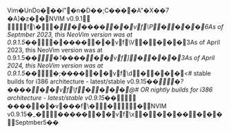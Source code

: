 Vim�UnDo� ��l"�n�D��;C����A"�X��7
�A]�z�  �   NVIM v0.9.1     
                       f\�    _�                    �       ����                                                                                                                                                                                                                                                                                                                           �          �          v       f\P     �  �  �  �      6As of Septmber 2023, this NeoVim version was at 0.9.1.5�_�                   �       ����                                                                                                                                                                                                                                                                                                                           �          �          v       f\V     �  �  �  �      3As of April 2023, this NeoVim version was at 0.9.1.5�_�                   �   1    ����                                                                                                                                                                                                                                                                                                                           �          �          v       f\]     �  �  �  �      3As of April 2024, this NeoVim version was at 0.9.1.5�_�                   �   ;    ����                                                                                                                                                                                                                                                                                                                           �          �          v       f\d     �  �  �  �      <# stable builds for i386 architecture - latest/stable v0.9.15�_�                   �   ?    ����                                                                                                                                                                                                                                                                                                                           �          �          v       f\f     �  �  �  �      @# OR nightly builds for i386 architecture - latest/stable v0.9.15�_�                      
    ����                                                                                                                                                                                                                                                                                                                           �          �           v���    f\�    �      �      NVIM v0.9.15�_�                   �        ����                                                                                                                                                                                                                                                                                                                           �          �          v       f\x     �  �  �  �    �  �  �  �      Septmber5��
